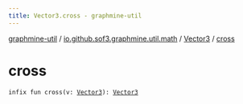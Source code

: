 ```yaml
---
title: Vector3.cross - graphmine-util
---
```


[graphmine-util](../../index.html) / [io.github.sof3.graphmine.util.math](../index.html) / [Vector3](index.html) / [cross](./cross.html)

# cross

`infix fun cross(v: `[`Vector3`](index.html)`): `[`Vector3`](index.html)
